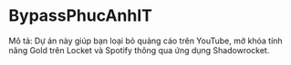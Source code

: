 # BypassPhucAnhIT
Mô tả: Dự án này giúp bạn loại bỏ quảng cáo trên YouTube, mở khóa tính năng Gold trên Locket và Spotify thông qua ứng dụng Shadowrocket.
